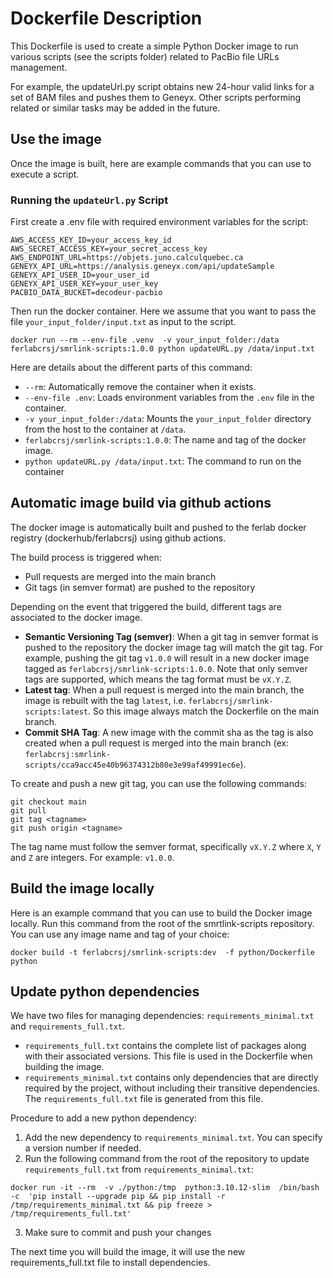 # Dockerfile Description

This Dockerfile is used to create a simple Python Docker image to run various scripts (see the scripts folder) related to PacBio file URLs management. 

For example, the updateUrl.py script obtains new 24-hour valid links for a set of BAM files and pushes them to Geneyx. 
Other scripts performing related or similar tasks may be added in the future.

## Use the image

Once the image is built, here are example commands that you can use to execute a script.

### Running the `updateUrl.py` Script

First create a .env file with required environment variables for the script:

```
AWS_ACCESS_KEY_ID=your_access_key_id
AWS_SECRET_ACCESS_KEY=your_secret_access_key
AWS_ENDPOINT_URL=https://objets.juno.calculquebec.ca
GENEYX_API_URL=https://analysis.geneyx.com/api/updateSample
GENEYX_API_USER_ID=your_user_id
GENEYX_API_USER_KEY=your_user_key
PACBIO_DATA_BUCKET=decodeur-pacbio
```

Then run the docker container. 
Here we assume that you want to pass the file `your_input_folder/input.txt` as input to the script.

```
docker run --rm --env-file .venv  -v your_input_folder:/data ferlabcrsj/smrlink-scripts:1.0.0 python updateURL.py /data/input.txt
```

Here are details about the different parts of this command:
- `--rm`: Automatically remove the container when it exists.
- `--env-file .env`: Loads environment variables from the `.env` file in the container.
- `-v your_input_folder:/data`: Mounts the `your_input_folder` directory from the host to the container at `/data`.
- `ferlabcrsj/smrlink-scripts:1.0.0`: The name and tag of the docker image.
- `python updateURL.py /data/input.txt`: The command to run on the container

## Automatic image build via github actions

The docker image is automatically built and pushed to the ferlab docker registry (dockerhub/ferlabcrsj) using github actions. 

The build process is triggered when:
-  Pull requests are merged into the main branch
-  Git tags (in semver format) are pushed to the repository

 Depending on the event that triggered the build, different tags are associated to the docker image.  
- **Semantic Versioning Tag (semver)**:
   When a git tag in semver format is pushed to the repository the docker image tag will match the git tag. For example, pushing the git tag `v1.0.0` will result in a new docker image tagged as `ferlabcrsj/smrlink-scripts:1.0.0`. Note that only semver tags are supported, which means the tag format must be `vX.Y.Z`.
 - **Latest tag**:
   When a pull request is merged into the main branch, the image is rebuilt with the tag `latest`, i.e. `ferlabcrsj/smrlink-scripts:latest`. So this image always match the Dockerfile on the main branch.
- **Commit SHA Tag**:
   A new image with the commit sha as the tag is also created when a pull request is merged into the main branch  (ex: `ferlabcrsj:smrlink-scripts/cca9acc45e40b96374312b80e3e99af49991ec6e`).

To create and push a new git tag, you can use the following commands:

```
git checkout main
git pull
git tag <tagname>
git push origin <tagname>
```

The tag name must follow the semver format, specifically `vX.Y.Z` where `X`, `Y` and `Z` are integers. For example: `v1.0.0`.

## Build the image locally

Here is an example command that you can use to build the Docker image locally. 
Run this command from the root of the smrtlink-scripts repository. 
You can use any image name and tag of your choice:

```
docker build -t ferlabcrsj/smrlink-scripts:dev  -f python/Dockerfile  python
```

## Update python dependencies

We have two files for managing dependencies: `requirements_minimal.txt` and `requirements_full.txt`.
- `requirements_full.txt` contains the complete list of packages along with their associated versions. This file is used in the Dockerfile when building the image.
- `requirements_minimal.txt` contains only dependencies that are directly required by the project, without including their transitive dependencies. 
   The `requirements_full.txt` file is generated from this file.


Procedure to add a new python dependency:
1) Add the new dependency to `requirements_minimal.txt`. You can specify a version number if needed.
2) Run the following command from the root of the repository to update `requirements_full.txt` from `requirements_minimal.txt`:

```
docker run -it --rm  -v ./python:/tmp  python:3.10.12-slim  /bin/bash -c  'pip install --upgrade pip && pip install -r /tmp/requirements_minimal.txt && pip freeze > /tmp/requirements_full.txt'
```

3) Make sure to commit and push your changes

The next time you will build the image, it will use the new requirements_full.txt file
to install dependencies.